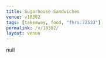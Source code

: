 ```yaml
---
title: Sugarhouse Sandwiches
venue: v18382
tags: [takeaway, food, "fhrs:72533"]
permalink: /v/18382/
layout: venue
---
```

null
